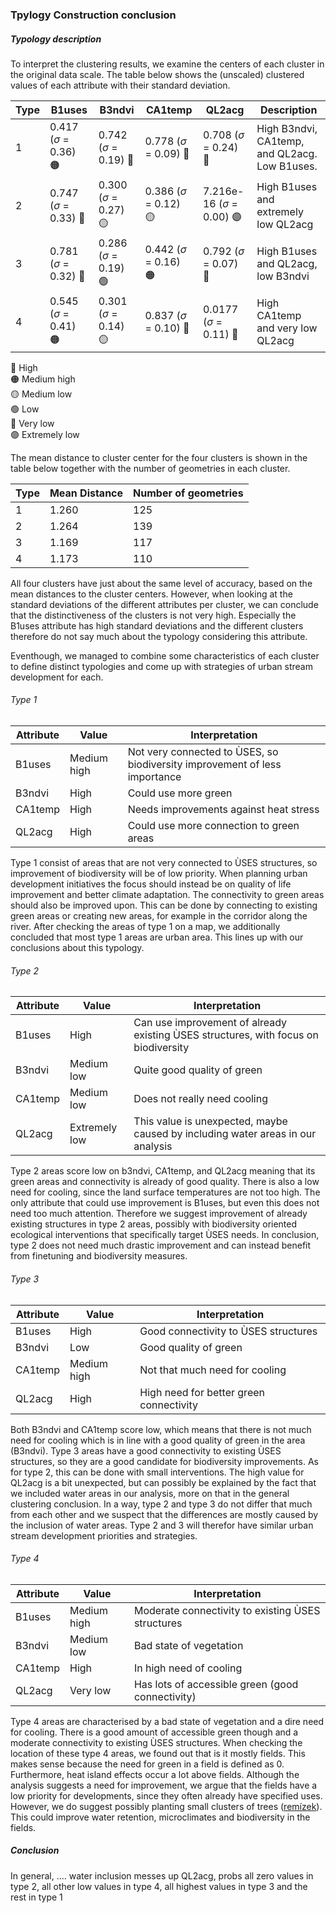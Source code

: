### Tpylogy Construction conclusion

##### Typology description

<!-- 🔴 🟠 🟡 🟢 🔵 🟣 -->

To interpret the clustering results, we examine the centers of each cluster in the original data scale. The table below shows the (unscaled) clustered values of each attribute with their standard deviation.

| Type | B1uses | B3ndvi | CA1temp | QL2acg | Description |
|------------|------------|------------|------------|------------|------------|
| 1 | 0.417 ($\sigma$ = 0.36) 🟠 | 0.742 ($\sigma$ = 0.19) 🔴 | 0.778 ($\sigma$ = 0.09) 🔴 | 0.708 ($\sigma$ = 0.24) 🔴 | High B3ndvi, CA1temp, and QL2acg. Low B1uses. |
| 2 | 0.747 ($\sigma$ = 0.33) 🔴 | 0.300 ($\sigma$ = 0.27) 🟡 | 0.386 ($\sigma$ = 0.12) 🟡 | 7.216e-16 ($\sigma$ = 0.00) 🟣 | High B1uses and extremely low QL2acg |
| 3 | 0.781 ($\sigma$ = 0.32) 🔴 | 0.286 ($\sigma$ = 0.19) 🟢 | 0.442 ($\sigma$ = 0.16) 🟠 | 0.792 ($\sigma$ = 0.07) 🔴 | High B1uses and QL2acg, low B3ndvi |
| 4 | 0.545 ($\sigma$ = 0.41) 🟠 | 0.301 ($\sigma$ = 0.14) 🟡 | 0.837 ($\sigma$ = 0.10) 🔴 | 0.0177 ($\sigma$ = 0.11) 🔵 | High CA1temp and very low QL2acg |

🔴 High\
🟠 Medium high\
🟡 Medium low\
🟢 Low\
🔵 Very low\
🟣 Extremely low

The mean distance to cluster center for the four clusters is shown in the table below together with the number of geometries in each cluster. 

| Type | Mean Distance | Number of geometries | 
|------|---------------|----------------------|
| 1    | 1.260         | 125                  |
| 2    | 1.264         | 139                  |
| 3    | 1.169         | 117                  |
| 4    | 1.173         | 110                  |

All four clusters have just about the same level of accuracy, based on the mean distances to the cluster centers. However, when looking at the standard deviations of the different attributes per cluster, we can conclude that the distinctiveness of the clusters is not very high. Especially the B1uses attribute has high standard deviations and the different clusters therefore do not say much about the typology considering this attribute. 

Eventhough, we managed to combine some characteristics of each cluster to define distinct typologies and come up with strategies of urban stream development for each. 

###### Type 1 
| Attribute | Value       | Interpretation | 
|-----------|-------------|----------------|
| B1uses    | Medium high | Not very connected to ÙSES, so biodiversity improvement of less importance |
| B3ndvi    | High        | Could use more green |
| CA1temp   | High        | Needs improvements against heat stress |
| QL2acg    | High        | Could use more connection to green areas |

Type 1 consist of areas that are not very connected to ÙSES structures, so improvement of biodiversity will be of low priority. When planning urban development initiatives the focus should instead be on quality of life improvement and better climate adaptation. The connectivity to green areas should also be improved upon. This can be done by connecting to existing green areas or creating new areas, for example in the corridor along the river. After checking the areas of type 1 on a map, we additionally concluded that most type 1 areas are urban area. This lines up with our conclusions about this typology. 


###### Type 2
| Attribute | Value         | Interpretation | 
|-----------|---------------|----------------|
| B1uses    | High          | Can use improvement of already existing ÙSES structures, with focus on biodiversity |
| B3ndvi    | Medium low    | Quite good quality of green |
| CA1temp   | Medium low    | Does not really need cooling |
| QL2acg    | Extremely low | This value is unexpected, maybe caused by including water areas in our analysis |

Type 2 areas score low on b3ndvi, CA1temp, and QL2acg meaning that its green areas and connectivity is already of good quality. There is also a low need for cooling, since the land surface temperatures are not too high. The only attribute that could use improvement is B1uses, but even this does not need too much attention. Therefore we suggest improvement of already existing structures in type 2 areas, possibly with biodiversity oriented ecological interventions that specifically target ÙSES needs. In conclusion, type 2 does not need much drastic improvement and can instead benefit from finetuning and biodiversity measures. 


###### Type 3
| Attribute | Value        | Interpretation | 
|-----------|--------------|----------------|
| B1uses    | High         | Good connectivity to ÙSES structures |
| B3ndvi    | Low          | Good quality of green |
| CA1temp   | Medium high  | Not that much need for cooling |
| QL2acg    | High         | High need for better green connectivity |

Both B3ndvi and CA1temp score low, which means that there is not much need for cooling which is in line with a good quality of green in the area (B3ndvi). Type 3 areas have a good connectivity to existing ÙSES structures, so they are a good candidate for biodiversity improvements. As for type 2, this can be done with small interventions. The high value for QL2acg is a bit unexpected, but can possibly be explained by the fact that we included water areas in our analysis, more on that in the general clustering conclusion. In a way, type 2 and type 3 do not differ that much from each other and we suspect that the differences are mostly caused by the inclusion of water areas. Type 2 and 3 will therefor have similar urban stream development priorities and strategies. 


###### Type 4
| Attribute | Value       | Interpretation | 
|-----------|-------------|----------------|
| B1uses    | Medium high | Moderate connectivity to existing ÙSES structures |
| B3ndvi    | Medium low  | Bad state of vegetation |
| CA1temp   | High        | In high need of cooling |
| QL2acg    | Very low    | Has lots of accessible green (good connectivity) |

Type 4 areas are characterised by a bad state of vegetation and a dire need for cooling. There is a good amount of accessible green though and a moderate connectivity to existing ÙSES structures. When checking the location of these type 4 areas, we found out that is it mostly fields. This makes sense because the need for green in a field is defined as 0. Furthermore, heat island effects occur a lot above fields. Although the analysis suggests a need for improvement, we argue that the fields have a low priority for developments, since they often already have specified uses. However, we do suggest possibly planting small clusters of trees ([remízek](https://cs.wikipedia.org/wiki/Rem%C3%ADzek)). This could improve water retention, microclimates and biodiversity in the fields. 


##### Conclusion 

In general, .... 
water inclusion messes up QL2acg, probs all zero values in type 2, all other low values in type 4, all highest values in type 3 and the rest in type 1
